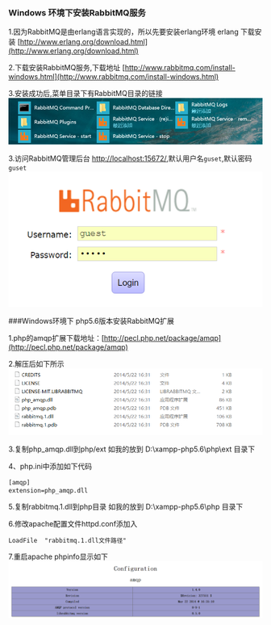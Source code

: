 ### Windows 环境下安装RabbitMQ服务
1.因为RabbitMQ是由erlang语言实现的，所以先要安装erlang环境
erlang 下载安装 [http://www.erlang.org/download.html](http://www.erlang.org/download.html)

2.下载安装RabbitMQ服务,下载地址 [http://www.rabbitmq.com/install-windows.html](http://www.rabbitmq.com/install-windows.html)

3.安装成功后,菜单目录下有RabbitMQ目录的链接
![](/assets/QQ截图20161212203116.png)

3.访问RabbitMQ管理后台 [http://localhost:15672/](http://localhost:15672),默认用户名`guset`,默认密码`guset`
![](/assets/QQ截图20161212203443.png)


###Windows环境下 php5.6版本安装RabbitMQ扩展

1.php的amqp扩展下载地址：[http://pecl.php.net/package/amqp](http://pecl.php.net/package/amqp)

2.解压后如下所示
![](/assets/QQ截图20161212204455.png)

3.复制php_amqp.dll到php/ext    如我的放到 D:\xampp-php5.6\php\ext 目录下

4、php.ini中添加如下代码

```
[amqp]
extension=php_amqp.dll

```
5.复制rabbitmq.1.dll到php目录   如我的放到 D:\xampp-php5.6\php 目录下

6.修改apache配置文件httpd.conf添加入

```
LoadFile  "rabbitmq.1.dll文件路径"
```
7.重启apache   phpinfo显示如下![](/assets/QQ截图20161212204923.png)




